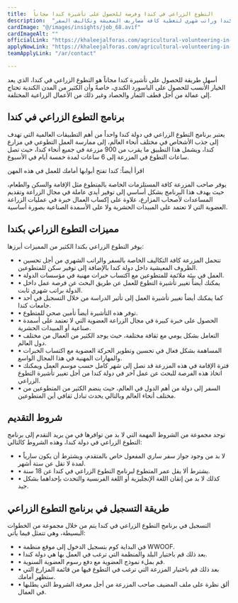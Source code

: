 ```yaml
---
title:  التطوع الزراعي في كندا وفرصة للحصول على تأشيرة كندا مجاناً 
description:  "فرصة ذهبية من الحكومة الكندية للتطوع الزراعي في كندا وراتب شهري لتغطية كافة مصاريف المعيشة وتكاليف السفر." 
cardImage: "@/images/insights/job_68.avif" 
cardImageAlt: "" 
officialLink: "https://khaleejalforas.com/agricultural-volunteering-in-canada/" 
applyNowLink: "https://khaleejalforas.com/agricultural-volunteering-in-canada/" 
teamApplyLink: "/ar/contact"

---
```


أسهل طريقة للحصول على تأشيرة كندا مجاناً هو التطوع الزراعي في كندا، الذي يعد الخيار الأنسب للحصول على الباسورد الكندي، خاصةً وأن الكثير من المدن الكندية تحتاج إلى عمالة من أجل قطف الثمار والحصاد وغير ذلك من الأعمال الزراعية المختلفة.

## برنامج التطوع الزراعي في كندا

يعتبر برنامج التطوع الزراعي في دولة كندا واحداً من أهم التطبيقات العالمية التي تهدف إلى جذب الأشخاص في مختلف أنحاء العالم، إلى ممارسة العمل التطوعي في مزارع كندا، ويشمل هذا التطبيق ما يقرب من 900 مزرعة في جميع أنحاء كندا، حيث تصل ساعات التطوع في المزرعة إلى 6 ساعات لمدة خمسة أيام في الأسبوع.

اقرأ أيضاً: كندا تفتح أبوابها أمامك للعمل في هذه المهن

يوفر صاحب المزرعة كافة المستلزمات الخاصة بالمتطوع مثل الإقامة والسكن والطعام، حيث يهدف هذا البرنامج بشكل أساسي إلى توفير أيدي عاملة في مجال الزراعة وتقديم المساعدات لأصحاب المزارع، علاوة على إكساب العمال خبرة في عمليات الزراعة العضوية التي لا تعتمد على المبيدات الحشرية ولا على الأسمدة الصناعية بصورة أساسية.

## مميزات التطوع الزراعي بكندا

يوفر التطوع الزراعي بكندا الكثير من المميزات أبرزها:

- • تتحمل المزرعة كافة التكاليف الخاصة بالسفر والراتب الشهري من أجل تحسين الظروف المعيشية داخل دولة كندا بالإضافة إلى توفير سكن للمتطوعين.
- • العمل في بيئة ملائمة للمتطوعين مع اكتساب خبرات مهنية في مؤسسات الدولة.
- • يمكنك أيضاً تغيير تأشيرة التطوع للعمل عن طريق البحث عن فرصة عمل داخل الدولة براتب شهري ثابت.
- • كما يمكنك أيضاً تغيير تأشيرة العمل إلى تأثير الدراسة من خلال التسجيل في أحد جامعات كندا.
- • توفر هذه التأشيرة أيضاً تأمين صحي للمتطوع.
- • الحصول على خبرة كبيرة في مجال الزراعة العضوية التي لا تعتمد على أسمدة صناعية أو المبيدات الحشرية.
- • التعامل بشكل يومي مع ثقافة مختلفة، حيث يوجد الكثير من العمال من مختلف دول العالم.
- • المساهمة بشكل فعال في تحسين وتطوير الحركة العضوية مع اكتساب الخبرات والمهارات المهنية في هذا المجال الواسع.
- • فترة الإقامة في هذه المزرعة قد تصل إلى شهر كامل حسب موسم العمل ويمكنك اتخاذ هذه الفرصة للبحث عن عمل آخر في دولة كندا من أجل تغيير تأشيرة التطوع الزراعي.
- • السفر إلى دولة من أهم الدول في العالم، حيث ينضم الكثير من المتطوعين من مختلف أنحاء العالم وبالتالي يحدث تبادل ثقافي أين المتطوعين.

## شروط التقديم

توجد مجموعة من الشروط المهمة التي لا بد من توافرها في من يريد التقدم إلى برنامج التطوع الزراعي في دولة كندا، وهذه الشروط كالتالي:

- • لا بد من وجود جواز سفر ساري المفعول خاص بالمتقدم، ويشترط أن يكون سارياً لمدة لا تقل عن ستة أشهر.
- • يشترط ألا يقل عمر المتطوع لبرنامج التطوع الزراعي في كندا عن 18 سنة.
- • كذلك لا بد من إتقان اللغة الإنجليزية أو اللغة الفرنسية والتحدث بإحداهما بشكل جيد.

## طريقة التسجيل في برنامج التطوع الزراعي

التسجيل في برنامج التطوع الزراعي في كندا يتم من خلال مجموعة من الخطوات البسيطة، وهي تتمثل فيما يأتي:

- • في البداية كوم بتسجيل الدخول إلى موقع منظمة WWOOF.
- • بعد ذلك قم باختيار البلد والمنظمة التي ترغب في العمل بها هي دولة كندا.
- • قم بملء نموذج العضوية مع دفع رسوم العضوية السنوية.
- • بعد ذلك قم باختيار المزرعة التي ترغب في التطوع فيها من قائمة المزارع التي ستظهر أمامك.
- • ألق نظرة على ملف المضيف صاحب المزرعة من أجل معرفة الشروط التي يطلبها في العمال.

